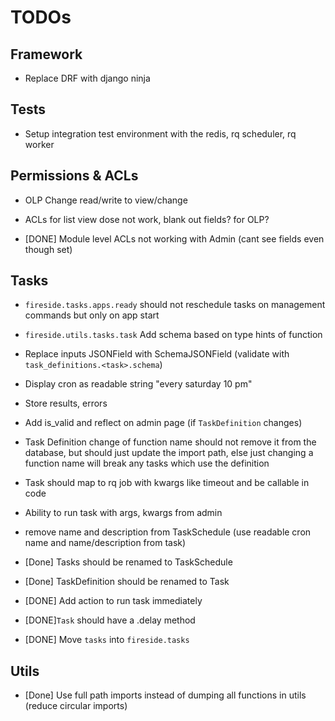 # TODOs

## Framework

- Replace DRF with django ninja

## Tests

- Setup integration test environment with the redis, rq scheduler, rq worker

## Permissions & ACLs

- OLP Change read/write to view/change
- ACLs for list view dose not work, blank out fields? for OLP?

- [DONE] Module level ACLs not working with Admin (cant see fields even though set)

## Tasks

- `fireside.tasks.apps.ready` should not reschedule tasks on management commands but only on app start
- `fireside.utils.tasks.task` Add schema based on type hints of function

- Replace inputs JSONField with SchemaJSONField (validate with `task_definitions.<task>.schema`)
- Display cron as readable string "every saturday 10 pm"
- Store results, errors
- Add is_valid and reflect on admin page (if `TaskDefinition` changes)

- Task Definition change of function name should not remove it from the database, but should just update the import path, else just changing a function name will break any tasks which use the definition

- Task should map to rq job with kwargs like timeout and be callable in code
- Ability to run task with args, kwargs from admin

- remove name and description from TaskSchedule (use readable cron name and name/description from task)

- [Done] Tasks should be renamed to TaskSchedule
- [Done] TaskDefinition should be renamed to Task
- [DONE] Add action to run task immediately
- [DONE]`Task` should have a .delay method
- [DONE] Move `tasks` into `fireside.tasks`

## Utils

- [Done] Use full path imports instead of dumping all functions in utils (reduce circular imports)
